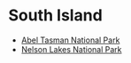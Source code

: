 # South Island

* [Abel Tasman National Park](abel-tasman-national-park/README.md)
* [Nelson Lakes National Park](nelson-lakes-national-park/README.md)
